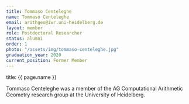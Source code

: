 ```yaml
---
title: Tommaso Centeleghe
name: Tommaso Centeleghe
email: arithgeo@iwr.uni-heidelberg.de
layout: member
role: Postdoctoral Researcher
status: alumni
order: 1
photo: "/assets/img/tommaso-centeleghe.jpg"
graduation_year: 2020
current_position: Former Member
---
```

title: {{ page.name }}

Tommaso Centeleghe was a member of the AG Computational Arithmetic Geometry research group at the University of Heidelberg.